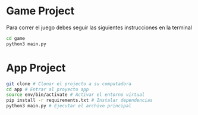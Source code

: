 # Game Project

Para correr el juego debes seguir las siguientes instrucciones en la terminal

```sh
cd game 
python3 main.py
```

# App Project

```sh
git clone # Clonar el projecto a su computadora
cd app # Entrar al proyecto app
source env/bin/activate # Activar el entorno virtual
pip install -r requirements.txt # Instalar dependencias
python3 main.py # Ejecutar el archivo principal
```